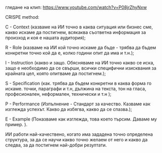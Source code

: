 гледане на клип: https://www.youtube.com/watch?v=P08jrZhyNxw

CRISPE method:

C - Context (казваме на ИИ точно в каква ситуация или бизнес сме, какво искаме да постигнем, всякаква съответна информация за произход и коя е нашата аудитория);

R - Role (казваме на ИИ кой точно искаме да бъде - трябва да бъдем конкретни точно кой да е, колко години опит да има и т.н.);

I - Instruction (какво и защо. Обясняваме на ИИ точно какво се иска, защо е необходимо да се свърши, всички специфични изисквания за крайната цел, която опитваме да постигнем.);

S - Specification (как. трябва да бъдем конкретни в каква форма го искаме. точки, параграфи и т.н, дължина на текста, тон на гласа, професионален, неформален, технически и т.н );

P - Performance (Изпълнение - Стандарт за качество. Казваме как изглежда успехът. Какво да избягва, какво да се спазва.);

E - Example (Показваме как изглежда, това което търсим. Даваме му пример. ).

ИИ работи най-качествено, когато има зададена точно определена структура, за да се научи какво точно желаем от него и какво да следва, за да постигнем най-добри резултати.

